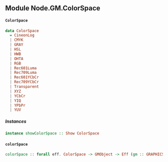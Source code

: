## Module Node.GM.ColorSpace

#### `ColorSpace`

``` purescript
data ColorSpace
  = CineonLog
  | CMYK
  | GRAY
  | HSL
  | HWB
  | OHTA
  | RGB
  | Rec601Luma
  | Rec709Luma
  | Rec601YCbCr
  | Rec709YCbCr
  | Transparent
  | XYZ
  | YCbCr
  | YIQ
  | YPbPr
  | YUV
```

##### Instances
``` purescript
instance showColorSpace :: Show ColorSpace
```

#### `colorSpace`

``` purescript
colorSpace :: forall eff. ColorSpace -> GMObject -> Eff (gm :: GRAPHICS_MAGIC | eff) GMObject
```


